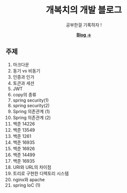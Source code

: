 <div align="center">

  # 개복치의 개발 블로그

  공부한걸 기록하자 !

  [**Blog →**](https://hmcck27.github.io)

</div>

주제
---
1. 마크다운
2. 동기 vs 비동기
3. 인증과 인가
4. 토큰과 세션
5. JWT
6. copy의 종류
7. spring security(1)
8. spring security(2)
9. Spring 의존관계 (1)
10. Spring 의존관계 (2)
11. 백준 14226
12. 백준 13549
13. 백준 1261
14. 백준 16935
15. 백준 16926
16. 백준 14499
17. 백준 16935
18. URI와 URL의 차이점
19. 트리로 구현한 디렉토리 시스템
20. nginx와 apache
21. spring IoC (1)